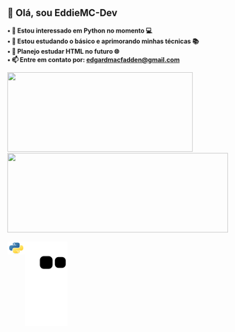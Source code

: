 ## 👋 Olá, sou EddieMC-Dev
<strong>• 👀 Estou interessado em Python no momento 💻</br></strong>
<strong>• 🌱 Estou estudando o básico e aprimorando minhas técnicas 📚</br></strong>
<strong>• 🔮 Planejo estudar HTML no futuro 🌐</br></strong>
<strong>• 📫 Entre em contato por: <a href="">edgardmacfadden@gmail.com</strong>
<div align="left">
  <a href="https://github.com/rafaballerini">
  <img height="180em" width="420cm" top="15px" src="https://github-readme-stats.vercel.app/api?username=EddieMC-Dev&show_icons=true&theme=radical&include_all_commits=true&count_private=true">
  <img height="180em" width="500cm" src="https://github-readme-stats.vercel.app/api/top-langs/?username=EddieMC-Dev&layout=compact&langs_count=7&theme=radical">
</div>
<div style="display: inline_block"><br>
  <img align="left" alt="Eddie-Python" height="30" width="40" src="https://raw.githubusercontent.com/devicons/devicon/master/icons/python/python-original.svg">
</div>
<div align="left">
  <img src="https://github.com/rafaballerini/rafaballerini/blob/output/github-contribution-grid-snake.svg">
</div>
<!---
EddieMC-Dev/EddieMC-Dev is a ✨ special ✨ repository because its `README.md` (this file) appears on your GitHub profile.
You can click the Preview link to take a look at your changes.
--->
